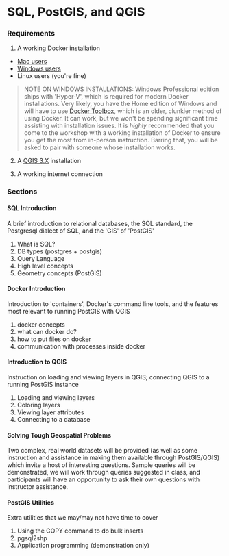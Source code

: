 # SQL, PostGIS, and QGIS

### Requirements

1. A working Docker installation
  - [Mac users](https://docs.docker.com/v17.12/docker-for-mac/install/)
  - [Windows users](https://docs.docker.com/v17.12/docker-for-windows/install/)
  - Linux users (you're fine)

> NOTE ON WINDOWS INSTALLATIONS:
> Windows Professional edition ships with 'Hyper-V', which is required
> for modern Docker installations. Very likely, you have the Home
> edition of Windows and will have to use [Docker Toolbox](https://docs.docker.com/toolbox/toolbox_install_windows/),
> which is an older, clunkier method of using Docker. It can work, but
> we won't be spending significant time assisting with installation issues.
> It is *highly* recommended that you come to the workshop with a
> working installation of Docker to ensure you get the most from
> in-person instruction. Barring that, you will be asked to pair with
> someone whose installation works.

2. A [QGIS 3.X](https://qgis.org/en/site/forusers/download.html) installation

3. A working internet connection


### Sections


#### SQL Introduction

A brief introduction to relational databases, the SQL standard,
the Postgresql dialect of SQL, and the 'GIS' of 'PostGIS'

1. What is SQL?
2. DB types (postgres + postgis)
3. Query Language
4. High level concepts
5. Geometry concepts (PostGIS)


#### Docker Introduction

Introduction to 'containers', Docker's command line tools, and the
features most relevant to running PostGIS with QGIS

1. docker concepts
2. what can docker do?
3. how to put files on docker
4. communication with processes inside docker


#### Introduction to QGIS

Instruction on loading and viewing layers in QGIS; connecting QGIS
to a running PostGIS instance

1. Loading and viewing layers
2. Coloring layers
3. Viewing layer attributes
4. Connecting to a database


#### Solving Tough Geospatial Problems

Two complex, real world datasets will be provided (as well as some
instruction and assistance in making them available through
PostGIS/QGIS) which invite a host of interesting questions. Sample
queries will be demonstrated, we will work through queries suggested in
class, and participants will have an opportunity to ask their own
questions with instructor assistance.


#### PostGIS Utilities

Extra utilities that we may/may not have time to cover

1. Using the COPY command to do bulk inserts
2. pgsql2shp
3. Application programming (demonstration only)




